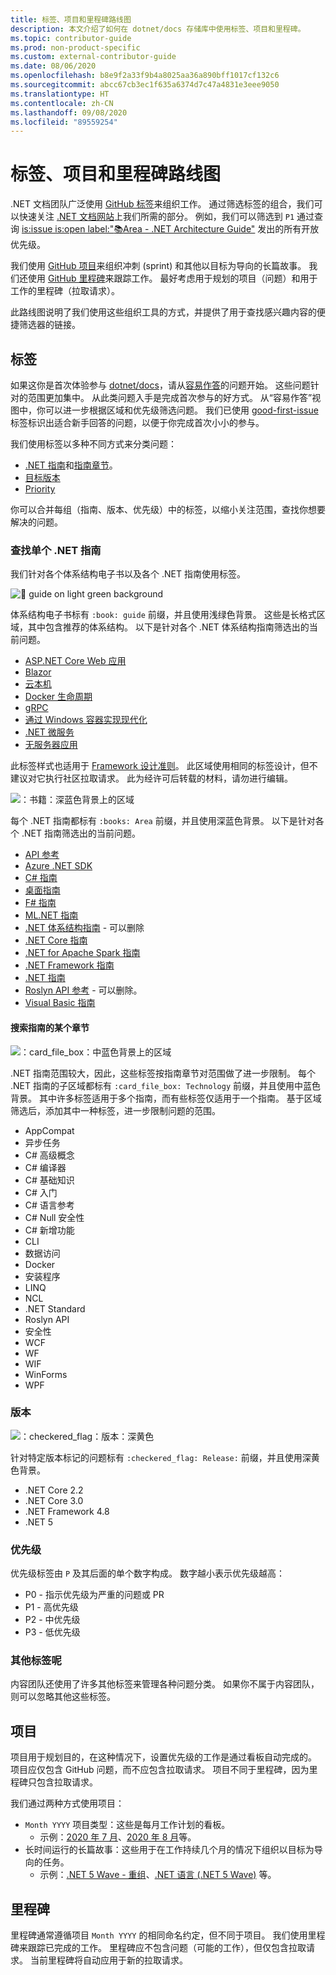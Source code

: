 ```yaml
---
title: 标签、项目和里程碑路线图
description: 本文介绍了如何在 dotnet/docs 存储库中使用标签、项目和里程碑。
ms.topic: contributor-guide
ms.prod: non-product-specific
ms.custom: external-contributor-guide
ms.date: 08/06/2020
ms.openlocfilehash: b8e9f2a33f9b4a8025aa36a890bff1017cf132c6
ms.sourcegitcommit: abcc67cb3ec1f635a6374d7c47a4831e3eee9050
ms.translationtype: HT
ms.contentlocale: zh-CN
ms.lasthandoff: 09/08/2020
ms.locfileid: "89559254"
---
```

# <a name="labels-projects-and-milestones-roadmap"></a>标签、项目和里程碑路线图

.NET 文档团队广泛使用 [ GitHub 标签](https://github.com/dotnet/docs/labels)来组织工作。 通过筛选标签的组合，我们可以快速关注 [.NET 文档网站](https://docs.microsoft.com/dotnet)上我们所需的部分。 例如，我们可以筛选到 `P1` 通过查询 [is:issue is:open label:":books:Area - .NET Architecture Guide"](https://github.com/dotnet/docs/issues?q=is%3Aissue+is%3Aopen+label%3A%22%3Abooks%3A+Area+-+.NET+Architecture+Guide%22) 发出的所有开放优先级。

我们使用 [GitHub 项目](https://github.com/dotnet/docs/projects)来组织冲刺 (sprint) 和其他以目标为导向的长篇故事。 我们还使用 [GitHub 里程碑](https://github.com/dotnet/docs/milestones)来跟踪工作。 最好考虑用于规划的项目（问题）和用于工作的里程碑（拉取请求）。

此路线图说明了我们使用这些组织工具的方式，并提供了用于查找感兴趣内容的便捷筛选器的链接。

## <a name="labels"></a>标签

如果这你是首次体验参与 [dotnet/docs](https://github.com/dotnet/docs)，请从[容易作答](https://github.com/dotnet/docs/labels/up-for-grabs)的问题开始。 这些问题针对的范围更加集中。 从此类问题入手是完成首次参与的好方式。 从“容易作答”视图中，你可以进一步根据区域和优先级筛选问题。 我们已使用 [good-first-issue](https://github.com/dotnet/docs/labels/good-first-issue) 标签标识出适合新手回答的问题，以便于你完成首次小小的参与。

我们使用标签以多种不同方式来分类问题：

- [.NET 指南](#find-a-single-net-guide)和[指南章节](#search-one-section-of-a-guide)。
- [目标版本](#releases)
- [Priority](#priority)

你可以合并每组（指南、版本、优先级）中的标签，以缩小关注范围，查找你想要解决的问题。

### <a name="find-a-single-net-guide"></a>查找单个 .NET 指南

我们针对各个体系结构电子书以及各个 .NET 指南使用标签。

![:book: guide on light green background](./media/labels-projects/guide.png "体系结构指南标签的前缀")

体系结构电子书标有 `:book: guide` 前缀，并且使用浅绿色背景。 这些是长格式区域，其中包含推荐的体系结构。 以下是针对各个 .NET 体系结构指南筛选出的当前问题。

- [ASP.NET Core Web 应用](https://github.com/dotnet/docs/labels/%3Abook%3A%20guide%20-%20ASP.NET%20Core%20web%20apps)
- [Blazor](https://github.com/dotnet/docs/labels/%3Abook%3A%20guide%20-%20Blazor)
- [云本机](https://github.com/dotnet/docs/labels/%3Abook%3A%20guide%20-%20Cloud%20Native)
- [Docker 生命周期](https://github.com/dotnet/docs/labels/%3Abook%3A%20guide%20-%20Docker%20lifecycle)
- [gRPC](https://github.com/dotnet/docs/labels/%3Abook%3A%20guide%20-%20gRPC)
- [通过 Windows 容器实现现代化](https://github.com/dotnet/docs/labels/%3Abook%3A%20guide%20-%20Modernizing%20w%2F%20Windows%20containers)
- [.NET 微服务](https://github.com/dotnet/docs/labels/%3Abook%3A%20guide%20-%20.NET%20Microservices)
- [无服务器应用](https://github.com/dotnet/docs/labels/%3Abook%3A%20guide%20-%20Serverless%20apps)

此标签样式也适用于 [Framework 设计准则](https://github.com/dotnet/docs/labels/%3Abook%3A%20guide%20-%20Framework%20Design%20Guidelines)。 此区域使用相同的标签设计，但不建议对它执行社区拉取请求。 此为经许可后转载的材料，请勿进行编辑。

![：书籍：深蓝色背景上的区域](./media/labels-projects/area.png ".NET 指南区域标签的前缀")

每个 .NET 指南都标有 `:books: Area` 前缀，并且使用深蓝色背景。 以下是针对各个 .NET 指南筛选出的当前问题。

- [API 参考](https://github.com/dotnet/docs/labels/%3Abooks%3A%20Area%20-%20API%20Reference)
- [Azure .NET SDK](https://github.com/dotnet/docs/labels/%3Abooks%3A%20Area%20-%20Azure%20.NET%20SDk)
- [C# 指南](https://github.com/dotnet/docs/labels/%3Abooks%3A%20Area%20-%20C%23%20Guide)
- [桌面指南](https://github.com/dotnet/docs/labels/%3Abooks%3A%20Area%20-%20Desktop%20Guide)
- [F# 指南](https://github.com/dotnet/docs/labels/%3Abooks%3A%20Area%20-%20F%23%20Guide)
- [ML.NET 指南](https://github.com/dotnet/docs/labels/%3Abooks%3A%20Area%20-%20ML.NET%20Guide)
- [.NET 体系结构指南](https://github.com/dotnet/docs/labels/%3Abooks%3A%20Area%20-%20.NET%20Architecture%20Guide) - 可以删除
- [.NET Core 指南](https://github.com/dotnet/docs/labels/%3Abooks%3A%20Area%20-%20.NET%20Core%20Guide)
- [.NET for Apache Spark 指南](https://github.com/dotnet/docs/labels/%3Abooks%3A%20Area%20-%20.NET%20for%20Apache%20Spark%20Guide)
- [.NET Framework 指南](https://github.com/dotnet/docs/labels/%3Abooks%3A%20Area%20-%20.NET%20Framework%20Guide)
- [.NET 指南](https://github.com/dotnet/docs/labels/%3Abooks%3A%20Area%20-%20.NET%20Guide)
- [Roslyn API 参考](https://github.com/dotnet/docs/labels/%3Abooks%3A%20Area%20-%20Roslyn%20API%20Reference) - 可以删除。
- [Visual Basic 指南](https://github.com/dotnet/docs/labels/%3Abooks%3A%20Area%20-%20Visual%20Basic%20Guide)

#### <a name="search-one-section-of-a-guide"></a>搜索指南的某个章节

![：card_file_box：中蓝色背景上的区域](./media/labels-projects/technology.png ".NET 指南子区域标签的前缀")

.NET 指南范围较大，因此，这些标签按指南章节对范围做了进一步限制。 每个 .NET 指南的子区域都标有 `:card_file_box: Technology` 前缀，并且使用中蓝色背景。 其中许多标签适用于多个指南，而有些标签仅适用于一个指南。 基于区域筛选后，添加其中一种标签，进一步限制问题的范围。

- AppCompat
- 异步任务
- C# 高级概念
- C# 编译器
- C# 基础知识
- C# 入门
- C# 语言参考
- C# Null 安全性
- C# 新增功能
- CLI
- 数据访问
- Docker
- 安装程序
- LINQ
- NCL
- .NET Standard
- Roslyn API
- 安全性
- WCF
- WF
- WIF
- WinForms
- WPF

### <a name="releases"></a>版本

![：checkered_flag：版本：深黄色](./media/labels-projects/release.png "版本标签的前缀")

针对特定版本标记的问题标有 `:checkered_flag: Release:` 前缀，并且使用深黄色背景。

- .NET Core 2.2
- .NET Core 3.0
- .NET Framework 4.8
- .NET 5

### <a name="priority"></a>优先级

优先级标签由 `P` 及其后面的单个数字构成。 数字越小表示优先级越高：

- P0 - 指示优先级为严重的问题或 PR
- P1 - 高优先级
- P2 - 中优先级
- P3 - 低优先级

### <a name="what-about-the-other-labels"></a>其他标签呢

内容团队还使用了许多其他标签来管理各种问题分类。 如果你不属于内容团队，则可以忽略其他这些标签。

## <a name="projects"></a>项目

项目用于规划目的，在这种情况下，设置优先级的工作是通过看板自动完成的。 项目应仅包含 GitHub 问题，而不应包含拉取请求。 项目不同于里程碑，因为里程碑只包含拉取请求。

我们通过两种方式使用项目：

- `Month YYYY` 项目类型：这些是每月工作计划的看板。
  - 示例：[2020 年 7 月](https://github.com/dotnet/docs/projects/103)、[2020 年 8 月](https://github.com/dotnet/docs/projects/117)等。
- 长时间运行的长篇故事：这些用于在工作持续几个月的情况下组织以目标为导向的任务。
  - 示例：[.NET 5 Wave - 重组](https://github.com/dotnet/docs/projects/105)、[.NET 语言 (.NET 5 Wave)](https://github.com/dotnet/docs/projects/106) 等。

## <a name="milestones"></a>里程碑

里程碑通常遵循项目 `Month YYYY` 的相同命名约定，但不同于项目。 我们使用里程碑来跟踪已完成的工作。 里程碑应不包含问题（可能的工作），但仅包含拉取请求。 当前里程碑将自动应用于新的拉取请求。
